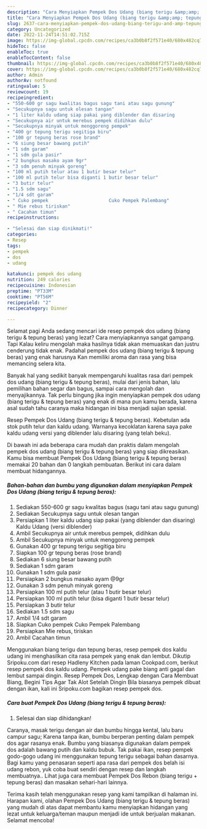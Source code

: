 ```yaml
---
description: "Cara Menyiapkan Pempek Dos Udang (biang terigu &amp;amp; tepung beras) yang Bikin Ngiler, Buat Buka Puasa Lezat"
title: "Cara Menyiapkan Pempek Dos Udang (biang terigu &amp;amp; tepung beras) yang Bikin Ngiler, Buat Buka Puasa Lezat"
slug: 2637-cara-menyiapkan-pempek-dos-udang-biang-terigu-and-amp-tepung-beras-yang-bikin-ngiler-buat-buka-puasa-lezat
category: Uncategorized
date: 2022-11-24T14:51:02.715Z
image: https://img-global.cpcdn.com/recipes/ca3b0b8f2f571e40/680x482cq70/pempek-dos-udang-biang-terigu-tepung-beras-foto-resep-utama.jpg
hideToc: false
enableToc: true
enableTocContent: false
thumbnail: https://img-global.cpcdn.com/recipes/ca3b0b8f2f571e40/680x482cq70/pempek-dos-udang-biang-terigu-tepung-beras-foto-resep-utama.jpg
cover: https://img-global.cpcdn.com/recipes/ca3b0b8f2f571e40/680x482cq70/pempek-dos-udang-biang-terigu-tepung-beras-foto-resep-utama.jpg
author: Admin
authorAv: notfound
ratingvalue: 5
reviewcount: 19
recipeingredient:
- "550-600 gr sagu kwalitas bagus sagu tani atau sagu gunung"
- "Secukupnya sagu untuk olesan tangan"
- "1 liter kaldu udang siap pakai yang diblender dan disaring                      Kaldu Udang versi diblender"
- "Secukupnya air untuk merebus pempek didihkan dulu"
- "Secukupnya minyak untuk menggoreng pempek"
- "400 gr tepung terigu segitiga biru"
- "100 gr tepung beras rose brand"
- "6 siung besar bawang putih"
- "1 sdm garam"
- "1 sdm gula pasir"
- "2 bungkus masako ayam 9gr"
- "3 sdm penuh minyak goreng"
- "100 ml putih telur atau 1 butir besar telur"
- "100 ml putih telur bisa diganti 1 butir besar telur"
- "3 butir telur"
- "1.5 sdm sagu"
- "1/4 sdt garam"
- " Cuko pempek                      Cuko Pempek Palembang"
- " Mie rebus tiriskan"
- " Cacahan timun"
recipeinstructions:

- "Selesai dan siap dinikmati!"
categories:
- Resep
tags:
- pempek
- dos
- udang

katakunci: pempek dos udang 
nutrition: 249 calories
recipecuisine: Indonesian
preptime: "PT33M"
cooktime: "PT56M"
recipeyield: "2"
recipecategory: Dinner

---
```



Selamat pagi Anda sedang mencari ide resep pempek dos udang (biang terigu &amp; tepung beras) yang lezat? Cara menyiapkannya sangat gampang. Tapi Kalau keliru mengolah maka hasilnya tidak akan memuaskan dan justru cenderung tidak enak. Padahal pempek dos udang (biang terigu &amp; tepung beras) yang enak harusnya Kan memiliki aroma dan rasa yang bisa memancing selera kita.


Banyak hal yang sedikit banyak mempengaruhi kualitas rasa dari pempek dos udang (biang terigu &amp; tepung beras), mulai dari jenis bahan, lalu pemilihan bahan segar dan bagus, sampai cara mengolah dan menyajikannya. Tak perlu bingung jika ingin menyiapkan pempek dos udang (biang terigu &amp; tepung beras) yang enak di mana pun kamu berada, karena asal sudah tahu caranya maka hidangan ini bisa menjadi sajian spesial.

Resep Pempek Dos Udang (biang terigu &amp; tepung beras). Kebetulan ada stok putih telur dan kaldu udang. Warnanya kecoklatan karena saya pake kaldu udang versi yang diblender lalu disaring (yang telah beku).


Di bawah ini ada beberapa cara mudah dan praktis dalam mengolah pempek dos udang (biang terigu &amp; tepung beras) yang siap dikreasikan. Kamu bisa membuat Pempek Dos Udang (biang terigu &amp; tepung beras) memakai 20 bahan dan 0 langkah pembuatan. Berikut ini cara dalam membuat hidangannya.

<!--inarticleads1-->

##### Bahan-bahan dan bumbu yang digunakan dalam menyiapkan Pempek Dos Udang (biang terigu &amp; tepung beras):

1. Sediakan 550-600 gr sagu kwalitas bagus (sagu tani atau sagu gunung)
1. Sediakan Secukupnya sagu untuk olesan tangan
1. Persiapkan 1 liter kaldu udang siap pakai (yang diblender dan disaring)                      Kaldu Udang (versi diblender)
1. Ambil Secukupnya air untuk merebus pempek, didihkan dulu
1. Ambil Secukupnya minyak untuk menggoreng pempek
1. Gunakan 400 gr tepung terigu segitiga biru
1. Siapkan 100 gr tepung beras (rose brand)
1. Sediakan 6 siung besar bawang putih
1. Sediakan 1 sdm garam
1. Gunakan 1 sdm gula pasir
1. Persiapkan 2 bungkus masako ayam @9gr
1. Gunakan 3 sdm penuh minyak goreng
1. Persiapkan 100 ml putih telur (atau 1 butir besar telur)
1. Persiapkan 100 ml putih telur (bisa diganti 1 butir besar telur)
1. Persiapkan 3 butir telur
1. Sediakan 1.5 sdm sagu
1. Ambil 1/4 sdt garam
1. Siapkan  Cuko pempek                      Cuko Pempek Palembang
1. Persiapkan  Mie rebus, tiriskan
1. Ambil  Cacahan timun


Menggunakan biang terigu dan tepung beras, resep pempek dos kaldu udang ini menghasilkan cita rasa pempek yang enak dan lembut. Dikutip Sripoku.com dari resep Hadleny Kitchen pada laman Cookpad.com, berikut resep pempek dos kaldu udang. Pempek udang pake biang anti gagal dan lembut sampai dingin. Resep Pempek Dos, Lengkap dengan Cara Membuat Biang, Begini Tips Agar Tak Alot Setelah Dingin Bila biasanya pempek dibuat dengan ikan, kali ini Sripoku.com bagikan resep pempek dos. 

<!--inarticleads2-->

##### Cara buat Pempek Dos Udang (biang terigu &amp; tepung beras):


1. Selesai dan siap dihidangkan!

Caranya, masak terigu dengan air dan bumbu hingga kental, lalu baru campur sagu; Karena tanpa ikan, bumbu berperan penting dalam pempek dos agar rasanya enak. Bumbu yang biasanya digunakan dalam pempek dos adalah bawang putih dan kaldu bubuk. Tak pakai ikan, resep pempek godo-gogo udang ini menggunakan tepung terigu sebagai bahan dasarnya. Bagi kamu yang penasaran seperti apa rasa dari pempek dos belah isi udang rebon, yuk coba buat sendiri dengan resep dan langkah membuatnya.. Lihat juga cara membuat Pempek Dos Rebon (biang terigu + tepung beras) dan masakan sehari-hari lainnya. 

Terima kasih telah menggunakan resep yang kami tampilkan di halaman ini. Harapan kami, olahan Pempek Dos Udang (biang terigu &amp; tepung beras) yang mudah di atas dapat membantu kamu menyiapkan hidangan yang lezat untuk keluarga/teman maupun menjadi ide untuk berjualan makanan. Selamat mencoba!
